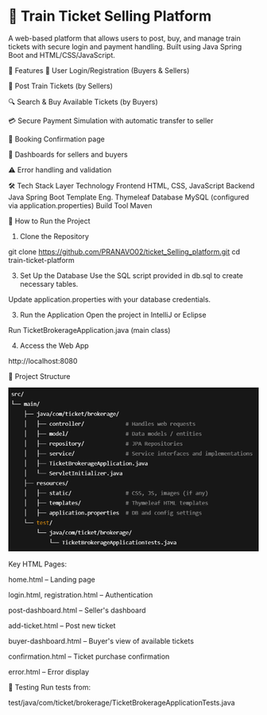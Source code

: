 # 🚆 Train Ticket Selling Platform

A web-based platform that allows users to post, buy, and manage train tickets with secure login and payment handling. Built using Java Spring Boot and HTML/CSS/JavaScript.

🧩 Features
👤 User Login/Registration (Buyers & Sellers)

🎫 Post Train Tickets (by Sellers)

🔍 Search & Buy Available Tickets (by Buyers)

💳 Secure Payment Simulation with automatic transfer to seller

📄 Booking Confirmation page

🧾 Dashboards for sellers and buyers

⚠️ Error handling and validation

🛠️ Tech Stack
Layer	Technology
Frontend	HTML, CSS, JavaScript
Backend	Java Spring Boot
Template Eng.	Thymeleaf
Database	MySQL (configured via application.properties)
Build Tool	Maven

🚀 How to Run the Project
1. Clone the Repository

git clone https://github.com/PRANAVO02/ticket_Selling_platform.git
cd train-ticket-platform

3. Set Up the Database
Use the SQL script provided in db.sql to create necessary tables.

Update application.properties with your database credentials.

3. Run the Application
Open the project in IntelliJ or Eclipse

Run TicketBrokerageApplication.java (main class)

4. Access the Web App

http://localhost:8080

📁 Project Structure

![📁 Project StructurePro](project_directory.png)


Key HTML Pages:

home.html – Landing page

login.html, registration.html – Authentication

post-dashboard.html – Seller's dashboard

add-ticket.html – Post new ticket

buyer-dashboard.html – Buyer's view of available tickets

confirmation.html – Ticket purchase confirmation

error.html – Error display

🧪 Testing
Run tests from:

test/java/com/ticket/brokerage/TicketBrokerageApplicationTests.java

